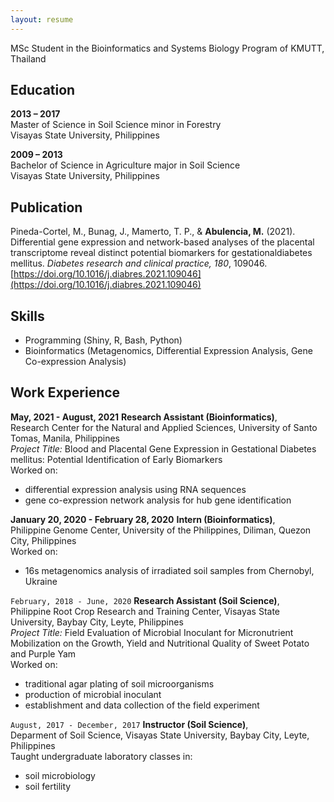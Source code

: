 ```yaml
---
layout: resume
---
```

MSc Student in the Bioinformatics and Systems Biology Program of KMUTT, Thailand

## Education

**2013 – 2017** <br />
Master of Science in Soil Science minor in Forestry <br />
Visayas State University, Philippines

**2009 – 2013** <br />
Bachelor of Science in Agriculture major in Soil Science <br />
Visayas State University, Philippines

## Publication

Pineda-Cortel, M., Bunag, J., Mamerto, T. P., & **Abulencia, M.** (2021). Differential gene expression and network-based analyses of the placental transcriptome reveal distinct potential biomarkers for gestationaldiabetes mellitus. _Diabetes research and clinical practice, 180_, 109046. [https://doi.org/10.1016/j.diabres.2021.109046](https://doi.org/10.1016/j.diabres.2021.109046)

## Skills

- Programming (Shiny, R, Bash, Python)
- Bioinformatics (Metagenomics, Differential Expression Analysis, Gene Co-expression Analysis)



## Work Experience

**May, 2021 - August, 2021**
__Research Assistant (Bioinformatics)__, <br />
Research Center for the Natural and Applied Sciences, University of Santo Tomas, Manila, Philippines <br />
_Project Title:_ Blood and Placental Gene Expression in Gestational Diabetes mellitus: Potential Identification of Early Biomarkers  <br />
Worked on: <br />
- differential expression analysis using RNA sequences
- gene co-expression network analysis for hub gene identification

**January 20, 2020 - February 28, 2020**
__Intern (Bioinformatics)__, <br />
Philippine Genome Center, University of the Philippines, Diliman, Quezon City, Philippines <br />
Worked on: <br />
- 16s metagenomics analysis of irradiated soil samples from Chernobyl, Ukraine

`February, 2018 - June, 2020`
__Research Assistant (Soil Science)__, <br />
Philippine Root Crop Research and Training Center, Visayas State University, Baybay City, Leyte, Philippines <br />
_Project Title:_ Field Evaluation of Microbial Inoculant for Micronutrient Mobilization on the Growth, Yield and Nutritional Quality of Sweet Potato and Purple Yam <br />
Worked on: <br />
- traditional agar plating of soil microorganisms
- production of microbial inoculant
- establishment and data collection of the field experiment

`August, 2017 - December, 2017`
__Instructor (Soil Science)__, <br />
Deparment of Soil Science, Visayas State University, Baybay City, Leyte, Philippines <br />
Taught undergraduate laboratory classes in: <br />
- soil microbiology
- soil fertility


<!-- ### Footer

Last updated: May 2013 -->


